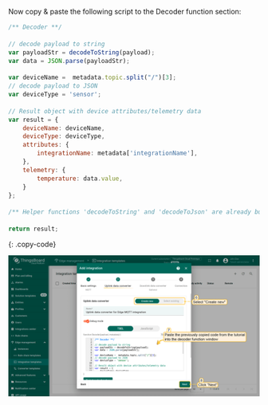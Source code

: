 Now copy & paste the following script to the Decoder function section:

```javascript
/** Decoder **/

// decode payload to string
var payloadStr = decodeToString(payload);
var data = JSON.parse(payloadStr);

var deviceName =  metadata.topic.split("/")[3];
// decode payload to JSON
var deviceType = 'sensor';

// Result object with device attributes/telemetry data
var result = {
    deviceName: deviceName,
    deviceType: deviceType,
    attributes: {
        integrationName: metadata['integrationName'],
    },
    telemetry: {
        temperature: data.value,
    }
};

/** Helper functions 'decodeToString' and 'decodeToJson' are already built-in **/

return result;
``` 
{: .copy-code}

![image](/images/pe/edge/integrations/mqtt/add-mqtt-integration-template-2-edge.png)